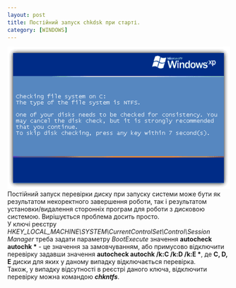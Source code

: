 ```yaml
---
layout: post
title: Постійний запуск chkdsk при старті.
category: [WINDOWS]
---
```

![chkdsk logo](/media/chkdsk.png?style=head)  
Постійний запуск перевірки диску при запуску системи може бути як результатом некоректного завершення роботи, так і результатом установки/видалення сторонніх програм для роботи з дисковою системою.<!--more--> Вирішується проблема досить просто.  
У ключі реєстру *HKEY_LOCAL_MACHINE\SYSTEM\CurrentControlSet\Control\Session Manager* треба задати параметру *BootExecute* значення **autocheck autochk \*** - це значення за замовчуванням, або примусово відключити перевірку задавши значення **autocheck autochk /k:C /k:D /k:E \***, де **C, D, E** диски для яких у даному випадку відключається перевірка.  
Також, у випадку відсутності в реєстрі даного ключа, відключити перевірку можна командою ***chkntfs***.
